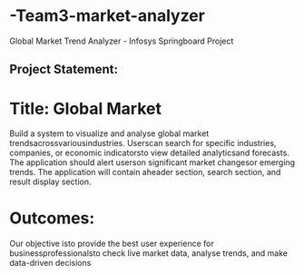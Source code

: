 # -Team3-market-analyzer
Global Market Trend Analyzer - Infosys Springboard Project 

## Project Statement:
 # Title: Global Market
 Build a system to visualize and analyse global market trendsacrossvariousindustries.
 Userscan search for specific industries, companies, or economic indicatorsto view
 detailed analyticsand forecasts. The application should alert userson significant
 market changesor emerging trends. The application will contain aheader section,
 search section, and result display section.
 
 # Outcomes:
 Our objective isto provide the best user experience for businessprofessionalsto check
 live market data, analyse trends, and make data-driven decisions
